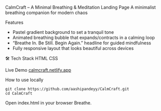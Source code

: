 CalmCraft – A Minimal Breathing & Meditation Landing Page
A minimalist breathing companion for modern chaos

Features
  * Pastel gradient background to set a tranquil tone
  * Animated breathing bubble that expands/contracts in a calming loop
  * “Breathe In. Be Still. Begin Again.” headline for guided mindfulness
  * Fully responsive layout that looks beautiful across devices

🛠 Tech Stack
HTML
CSS

Live Demo
[calmcraft.netlify.app](https://calmcraft.netlify.app/)

How to use locally
```
git clone https://github.com/aashipandeyy/CalmCraft.git
cd CalmCraft
```
Open index.html in your browser
Breathe.
